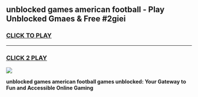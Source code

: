 
## unblocked games american football - Play Unblocked Gmaes & Free #2giei
<h3>
<a href="https://news.freeplayer.one?title=unblocked_games_american_football&ref=03M">CLICK TO PLAY</a></h3>
<hr>

<h3>
<a href="https://news.freeplayer.one?title=unblocked_games_american_football&ref=03M">CLICK 2 PLAY</a>
  
</h3>

<a href="https://news.freeplayer.one?title=unblocked_games_american_football&ref=03M"><img src="https://clearcache.store/games.png"></a>


**unblocked games american football games unblocked: Your Gateway to Fun and Accessible Online Gaming**
